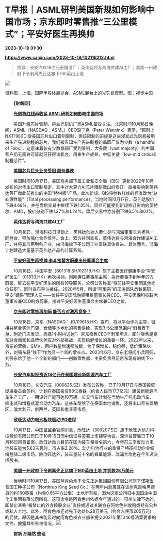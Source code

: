 # T早报｜ASML研判美国新规如何影响中国市场；京东即时零售推“三公里模式”；平安好医生再换帅

**2023-10-19 01:30**

**https://www.caixin.com/2023-10-19/102118212.html**

> 推荐：长安汽车18亿元泰国设厂；英伟达将与鸿海共建AI工厂；美国一州政府下令剥离先正达旗下160英亩土地

  

![](https://img.caixin.com/2023-10-19/169767783465996_840_560.jpg)

资料图：上海，国际半导体展览会，ASML展台上的光刻机模型。图：视觉中国

  

　　**【财新网】**

　　[**光刻机红线再收紧 ASML研判如何影响中国市场**](https://www.caixin.com/2023-10-19/102118188.html)

　　美国升级芯片管制，荷兰光刻机厂商ASML备受关注。北京时间10月18日晚间，ASML（NASDAQ：ASML）CEO温宁克（Peter Wennink）表示，“原则上NXT1980Di受美国芯片出口管制限制，但该限制的前提是这些浸润式光刻机被用来生产先进制程的芯片，我们被告知生产先进制程的晶圆厂仅为少数（a handful of Fabs），这意味着仅有少数晶圆厂受到限制，大多数（vast majority）的中国客户仍无需许可证就可获得该机台，用来生产成熟、中低关键（low-mid critical）制程芯片”。

　　[**美国芯片巨头业务受阻 股价暴跌**](https://www.caixin.com/2023-10-18/102117930.html)

　　美国时间10月17日，美国商务部下属工业和安全局（BIS）更新2022年10月发布的对华出口管制规定，其中对大算力AI芯片限制做出的修订，直接影响到英伟达等厂商此前推出的中国“特供版”产品。此次新规，BIS将参数红线的标准改为“总处理性能”（Total processing performance）。当地时间10月17日，英伟达股价下跌4.68%，并在盘后交易中继续下跌1.05%。同样可能受到新规修订影响的英特尔、AMD，股价分别下跌1.37%和1.24%，盘后交易中亦分别下跌0.5%和0.1%。

　　**英伟达将与鸿海共建AI工厂**

　　10月18日，鸿海科技日活动上，英伟达创始人黄仁勋与鸿海董事长刘扬伟一同登台，释放强化合作信号。会上，双方共同宣布，英伟达将与鸿海合作建设AI工厂，并将其应用到各产业，由鸿海旗下子公司工业富联具体推进。具体而言，鸿海计划建造大量基于英伟达产品的计算系统。

　　[**平安好医生再换帅 李斗接替方蔚豪出任董事会主席**](https://companies.caixin.com/2023-10-18/102118096.html)

　　10月18日，中国平安（601318.SH/02318.HK）旗下主要医疗健康平台“平安好医生”（01833.HK）再次换帅。刚刚连任董事局主席、执行董事不到半年的方蔚豪，辞去在平安好医生的所有领导职务，公司公告称其“将前往平安集团其他岗位任职”，同时宣布李斗接任。2020年5月，所谓“阿里系”的王涛团队悉数离职，平安“嫡系”管理人员——曾任平安国际融资租赁董事长兼CEO、平安医保科技联席董事长兼CEO的方蔚豪，接过平安好医生董事会主席兼CEO之位。

　　[**京东即时零售再加码 能否应对激烈竞争？**](https://www.caixin.com/2023-10-18/102118137.html)

　　10月18日，京东（NASDAQ：JD/09618.HK）宣布，将以平台作为主导，链接并整合实体门店、仓储等本地化的零售供给，实现3-5公里范围内“消费者下单、附近门店发货、商品1小时内送达”。京东零售CEO辛利军坦言，即时零售是京东联合商家和品牌伙伴应对外部挑战、实现稳健增长的重要一环。2022年以来，京东的营收、GMV、用户数量增速都放缓，为了保增长、稳份额，低价策略以外，刘强东将“线下”作为另一个新的增长点。2023年6月，京东老将闫小兵回归，刘强东给了他一个全新的部门——创新零售部，主要负责目前京东现有的线下业务。

　　[**长安汽车拟投资近18亿元在泰国建设新能源汽车工厂**](https://www.caixin.com/2023-10-18/102118132.html)

　　10月18日，长安汽车（000625.SZ）发布公告称，已于10月17日与泰国投资促进委员会签约，计划在泰国投资88亿泰铢（约合人民币17.7亿元）建设新能源汽车生产工厂，一期设计产能可达10万辆。长安汽车计划在当地生产纯电动汽车、插电式和增程式混合动力汽车。这些车型除了在泰国本地销售，还将出口至东盟地区、澳大利亚、新西兰、英国和南非等市场。

　　[**欣旺达动力电池板块启动IPO进程**](https://www.caixin.com/2023-10-19/102118169.html)

　　10月17日，中国证监会官网消息，欣旺达（300207.SZ）旗下欣旺达动力科技股份有限公司已于10月15日同中信证券签署上市辅导协议。深圳监管局已于10月16日同意备案。欣旺达动力目前在国内装车量排名第六，今年前三季度动力电池装车量为5.83吉瓦时，市占率2.28%。动力电池行业的重资产特征推动企业纷纷登陆二级市场，除欣旺达外，装车量前十名的蜂巢能源、瑞浦兰均也在今年递交招股书。

　　[**美国一州政府下令剥离先正达旗下160英亩土地 并罚款28万美元**](https://www.caixin.com/2023-10-19/102118172.html)

　　当地时间10月17日，美国阿肯色州下令先正达集团股份有限公司旗下诺斯鲁普国王种子公司（Northrup King Seed Co.）在两年内剥离其在该州克雷格黑德县的约160英亩（约合0.65平方公里）土地所有权，因为这家公司归中国国企中国化工集团有限公司所有。这项命令是阿肯色州依据今年通过的一项州法律下达的，即禁止某些“被禁止的外方控股企业”直接或通过关联方在阿肯色州收购或持有公共或私人土地。此外，阿肯色州还对先正达处以28万美元（约合人民币205万元）的罚款，原因是其未能及时向阿肯色州农业部长提交2021年第1046号法案要求的文件，披露其所有权情况。[![](https://www.caixin.com/favicon.ico)](https://www.caixin.com/2023-10-19/102118212.html "T早报｜ASML研判美国新规如何影响中国市场；京东即时零售推“三公里模式”；平安好医生再换帅")

　　**财新 孙嫣然 整理**